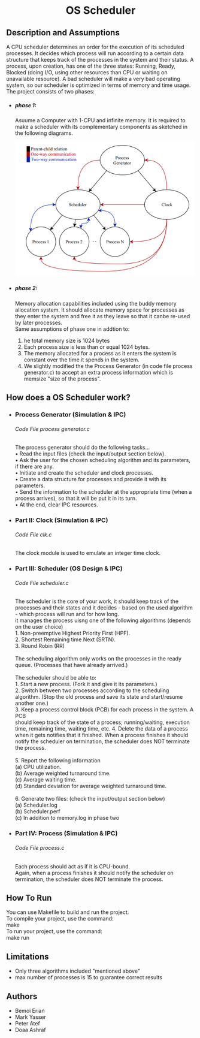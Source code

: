 <h1 align="center">
    OS Scheduler
</h1>

<h2>
    Description and Assumptions
</h2>
<p>
    A CPU scheduler determines an order for the execution of its scheduled processes. It
decides which process will run according to a certain data structure that keeps track
of the processes in the system and their status.
A process, upon creation, has one of the three states: Running, Ready, Blocked (doing
I/O, using other resources than CPU or waiting on unavailable resource).
A bad scheduler will make a very bad operating system, so our scheduler is optimized in terms of memory and time usage.
The project consists of two phases:
<ul>
    <li>
        <h5>phase 1:</h5>
        <p>
        Asuume a Computer with 1-CPU and infinite memory. It is required to make a
        scheduler with its complementary components as sketched in the following diagrams.
        </p>
        <div>
            <img src="/diagram.png" title="diagram">
        </div>
    </li>
    <li>
        <h5>phase 2:</h5>
        <p>
        Memory allocation capabilities included using the buddy memory allocation system. It should allocate memory
        space for processes as they enter the system and free it as they leave so that it canbe re-used by later processes.<br>
        Same assumptions of phase one in addtion to:
        <ol>
        <li>
            he total memory size is 1024 bytes
        </li>
        <li>
            Each process size is less than or equal 1024 bytes.
        </li>
        <li>
            The memory allocated for a process as it enters the system is constant over the time it spends in the system.
        </li>
        <li>
            We slightly modified the the Process Generator (in code file process generator.c) to accept an extra process information which is memsize "size of the process".
        </li>
        </ol>
        </p>
    </li>
</ul>
</p>

<h2>
    How does a OS Scheduler work?
</h2>
<p>
<ul>
    <li>
        <h3>Process Generator (Simulation & IPC)</h3>
        <h6>Code File process generator.c</h6>
    </li>
    The process generator should do the following tasks...<br>
    • Read the input files (check the input/output section below).<br>
    • Ask the user for the chosen scheduling algorithm and its parameters, if there are any.<br>
    • Initiate and create the scheduler and clock processes.<br>
    • Create a data structure for processes and provide it with its parameters.<br>
    • Send the information to the scheduler at the appropriate time (when a process arrives), so that it will be put it in its turn.<br>
    • At the end, clear IPC resources.<br>
    <li>
        <h3>Part II: Clock (Simulation & IPC)</h3>
        <h6>Code File clk.c</h6>
    </li>
    The clock module is used to emulate an integer time clock.
    <li>
        <h3>Part III: Scheduler (OS Design & IPC)</h3>
        <h6>Code File scheduler.c</h6>
    </li>
    The scheduler is the core of your work, it should keep track of the processes and their
    states and it decides - based on the used algorithm - which process will run and for
    how long.<br>
    it manages the process uisng one of the following algorithms (depends on the user choice)<br>
    1. Non-preemptive Highest Priority First (HPF).<br>
    2. Shortest Remaining time Next (SRTN).<br>
    3. Round Robin (RR)<br><br>
    The scheduling algorithm only works on the processes in the ready queue. (Processes that have already arrived.)<br><br>
    The scheduler should be able to: <br>
    1. Start a new process. (Fork it and give it its parameters.)<br>
    2. Switch between two processes according to the scheduling algorithm. (Stop the old process and save its state and start/resume another one.)<br>
    3. Keep a process control block (PCB) for each process in the system. A PCB<br>
    should keep track of the state of a process; running/waiting, execution time, remaining time, waiting time, etc.
    4. Delete the data of a process when it gets notifies that it finished. When a process finishes it should notify the scheduler on termination, the scheduler does NOT terminate the process.<br><br>
    5. Report the following information <br>
    (a) CPU utilization.<br>
    (b) Average weighted turnaround time.<br>
    (c) Average waiting time.<br>
    (d) Standard deviation for average weighted turnaround time.<br><br>
    6. Generate two files: (check the input/output section below)<br>
    (a) Scheduler.log<br>
    (b) Scheduler.perf<br>
    (c) In addition to memory.log in phase two <br>
    <li>
    <h3>Part IV: Process (Simulation & IPC)</h3>
    <h6>Code File process.c</h6>
    Each process should act as if it is CPU-bound.<br>
    Again, when a process finishes it should notify the scheduler on termination, the scheduler does NOT terminate the process.
</li>
</ul>
</p>

<h2>
    How To Run
</h2>
<p>
You can use Makefile to build and run the project.<br>
To compile your project, use the command:<br>
make<br>
To run your project, use the command:<br>
make run
</p>
<ul>

</ul>

<h2>
    Limitations
</h2>
<ul>
    <li>Only three algorithms included "mentioned above" </li>
    <li> max number of processes is 15 to guarantee correct results
    </li>
</ul>

<h2>
    Authors
</h2>
<ul>
    <li>Bemoi Erian</li>
    <li>Mark Yasser</li>
    <li>Peter Atef</li>
    <li>Doaa Ashraf</li>
</ul>
